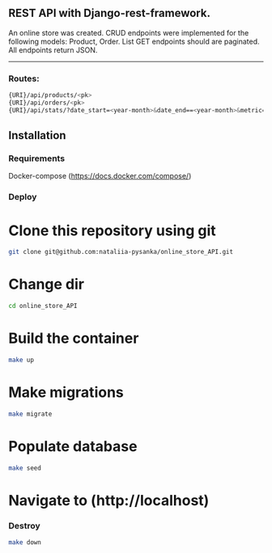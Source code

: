 ## REST API with Django-rest-framework.
An online store  was created. CRUD endpoints were implemented for the following models: Product, Order. 
List GET endpoints should are paginated. All endpoints return JSON. 

____

### Routes:
```bash
{URI}/api/products/<pk>
{URI}/api/orders/<pk>
{URI}/api/stats/?date_start=<year-month>&date_end==<year-month>&metric=<[price|count]>
```

## Installation

### Requirements

Docker-compose (https://docs.docker.com/compose/)

### Deploy


# Clone this repository using git
```bash
git clone git@github.com:nataliia-pysanka/online_store_API.git
```
# Change dir
```bash
cd online_store_API
```
# Build the container
```bash
make up
```
# Make migrations
```bash
make migrate
```
# Populate database
```bash
make seed
```
# Navigate to (http://localhost)


### Destroy

```bash
make down
```

